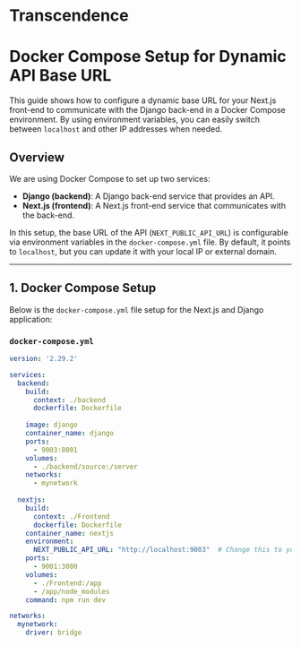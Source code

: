 # Transcendence
# Docker Compose Setup for Dynamic API Base URL

This guide shows how to configure a dynamic base URL for your Next.js front-end to communicate with the Django back-end in a Docker Compose environment. By using environment variables, you can easily switch between `localhost` and other IP addresses when needed.

## Overview

We are using Docker Compose to set up two services:

- **Django (backend)**: A Django back-end service that provides an API.
- **Next.js (frontend)**: A Next.js front-end service that communicates with the back-end.

In this setup, the base URL of the API (`NEXT_PUBLIC_API_URL`) is configurable via environment variables in the `docker-compose.yml` file. By default, it points to `localhost`, but you can update it with your local IP or external domain.

---

## 1. Docker Compose Setup

Below is the `docker-compose.yml` file setup for the Next.js and Django application:

### `docker-compose.yml`

```yaml
version: '2.29.2'

services:
  backend:
    build:
      context: ./backend
      dockerfile: Dockerfile
    
    image: django
    container_name: django
    ports:
      - 9003:8001
    volumes:
      - ./backend/source:/server
    networks:
      - mynetwork
  
  nextjs:
    build:
      context: ./Frontend
      dockerfile: Dockerfile
    container_name: nextjs
    environment:
      NEXT_PUBLIC_API_URL: "http://localhost:9003"  # Change this to your local IP or keep it as localhost
    ports:
      - 9001:3000
    volumes:
      - ./Frontend:/app
      - /app/node_modules
    command: npm run dev

networks:
  mynetwork:
    driver: bridge
